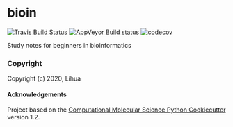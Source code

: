 bioin
==============================
[//]: # (Badges)
[![Travis Build Status](https://travis-ci.com/REPLACE_WITH_OWNER_ACCOUNT/bioin.svg?branch=master)](https://travis-ci.com/REPLACE_WITH_OWNER_ACCOUNT/bioin)
[![AppVeyor Build status](https://ci.appveyor.com/api/projects/status/REPLACE_WITH_APPVEYOR_LINK/branch/master?svg=true)](https://ci.appveyor.com/project/REPLACE_WITH_OWNER_ACCOUNT/bioin/branch/master)
[![codecov](https://codecov.io/gh/REPLACE_WITH_OWNER_ACCOUNT/bioin/branch/master/graph/badge.svg)](https://codecov.io/gh/REPLACE_WITH_OWNER_ACCOUNT/bioin/branch/master)

Study notes for beginners in bioinformatics

### Copyright

Copyright (c) 2020, Lihua


#### Acknowledgements
 
Project based on the 
[Computational Molecular Science Python Cookiecutter](https://github.com/molssi/cookiecutter-cms) version 1.2.
